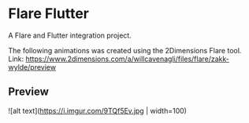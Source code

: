 # Flare Flutter

A Flare and Flutter integration project.

The following animations was created using the 2Dimensions Flare tool.
Link: https://www.2dimensions.com/a/willcavenagli/files/flare/zakk-wylde/preview

## Preview

![alt text](https://i.imgur.com/9TQf5Ev.jpg | width=100)
